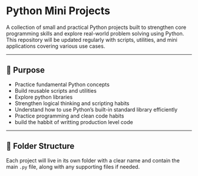 # Python Mini Projects

A collection of small and practical Python projects built to strengthen core programming skills and explore real-world problem solving using Python.  
This repository will be updated regularly with scripts, utilities, and mini applications covering various use cases.

---

## 🧠 Purpose

- Practice fundamental Python concepts
- Build reusable scripts and utilities
- Explore python libraries
- Strengthen logical thinking and scripting habits
- Understand how to use Python’s built-in standard library efficiently
- Practice programming and clean code habits
- build the habbit of writting production level code

---

## 📁 Folder Structure

Each project will live in its own folder with a clear name and contain the main `.py` file, along with any supporting files if needed.


